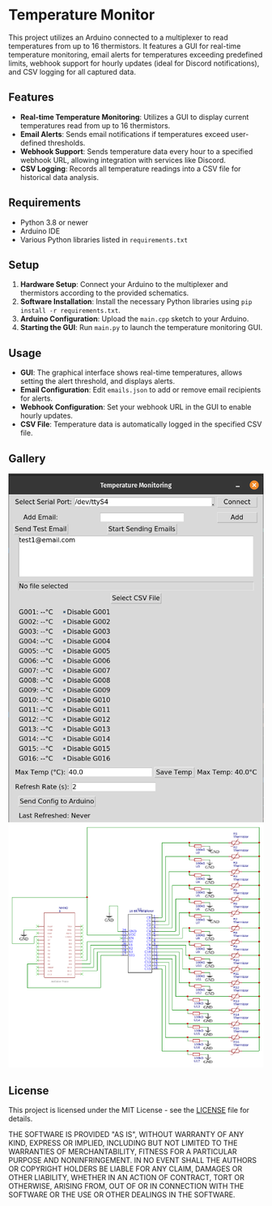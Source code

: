 # Temperature Monitor

This project utilizes an Arduino connected to a multiplexer to read temperatures from up to 16 thermistors. It features a GUI for real-time temperature monitoring, email alerts for temperatures exceeding predefined limits, webhook support for hourly updates (ideal for Discord notifications), and CSV logging for all captured data.

## Features
- **Real-time Temperature Monitoring**: Utilizes a GUI to display current temperatures read from up to 16 thermistors.
- **Email Alerts**: Sends email notifications if temperatures exceed user-defined thresholds.
- **Webhook Support**: Sends temperature data every hour to a specified webhook URL, allowing integration with services like Discord.
- **CSV Logging**: Records all temperature readings into a CSV file for historical data analysis.

## Requirements
- Python 3.8 or newer
- Arduino IDE
- Various Python libraries listed in `requirements.txt`

## Setup
1. **Hardware Setup**: Connect your Arduino to the multiplexer and thermistors according to the provided schematics.
2. **Software Installation**: Install the necessary Python libraries using `pip install -r requirements.txt`.
3. **Arduino Configuration**: Upload the `main.cpp` sketch to your Arduino.
4. **Starting the GUI**: Run `main.py` to launch the temperature monitoring GUI.

## Usage
- **GUI**: The graphical interface shows real-time temperatures, allows setting the alert threshold, and displays alerts.
- **Email Configuration**: Edit `emails.json` to add or remove email recipients for alerts.
- **Webhook Configuration**: Set your webhook URL in the GUI to enable hourly updates.
- **CSV File**: Temperature data is automatically logged in the specified CSV file.

## Gallery
![GUI](res/GUI.png)
![Schematic](res/Schematic.png)

## License
This project is licensed under the MIT License - see the [LICENSE](LICENSE) file for details.

THE SOFTWARE IS PROVIDED "AS IS", WITHOUT WARRANTY OF ANY KIND, EXPRESS OR
IMPLIED, INCLUDING BUT NOT LIMITED TO THE WARRANTIES OF MERCHANTABILITY,
FITNESS FOR A PARTICULAR PURPOSE AND NONINFRINGEMENT. IN NO EVENT SHALL THE
AUTHORS OR COPYRIGHT HOLDERS BE LIABLE FOR ANY CLAIM, DAMAGES OR OTHER
LIABILITY, WHETHER IN AN ACTION OF CONTRACT, TORT OR OTHERWISE, ARISING FROM,
OUT OF OR IN CONNECTION WITH THE SOFTWARE OR THE USE OR OTHER DEALINGS IN THE
SOFTWARE.
